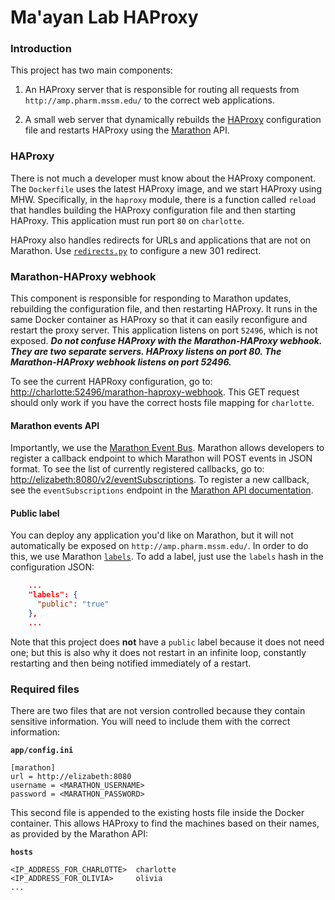 # Ma'ayan Lab HAProxy

### Introduction

This project has two main components:

1. An HAProxy server that is responsible for routing all requests from `http://amp.pharm.mssm.edu/` to the correct web applications.

2. A small web server that dynamically rebuilds the [HAProxy](http://www.haproxy.org/) configuration file and restarts HAProxy using the [Marathon](https://mesosphere.github.io/marathon/) API.

### HAProxy

There is not much a developer must know about the HAProxy component. The `Dockerfile` uses the latest HAProxy image, and we start HAProxy using MHW. Specifically, in the `haproxy` module, there is a function called `reload` that handles building the HAProxy configuration file and then starting HAProxy. This application must run port `80` on `charlotte`.

HAProxy also handles redirects for URLs and applications that are not on Marathon. Use [`redirects.py`](https://github.com/MaayanLab/maayanlab-haproxy/blob/master/app/redirects.py) to configure a new 301 redirect.

### Marathon-HAProxy webhook

This component is responsible for responding to Marathon updates, rebuilding the configuration file, and then restarting HAProxy. It runs in the same Docker container as HAProxy so that it can easily reconfigure and restart the proxy server. This application listens on port `52496`, which is not exposed. **_Do not confuse HAProxy with the Marathon-HAProxy webhook. They are two separate servers. HAProxy listens on port 80. The Marathon-HAProxy webhook listens on port 52496._**

To see the current HAPRoxy configuration, go to: [http://charlotte:52496/marathon-haproxy-webhook](http://charlotte:52496/marathon-haproxy-webhook). This GET request should only work if you have the correct hosts file mapping for `charlotte`.

#### Marathon events API

Importantly, we use the [Marathon Event Bus](https://mesosphere.github.io/marathon/docs/event-bus.html). Marathon allows developers to register a callback endpoint to which Marathon will POST events in JSON format. To see the list of currently registered callbacks, go to: [http://elizabeth:8080/v2/eventSubscriptions](http://elizabeth:8080/v2/eventSubscriptions). To register a new callback, see the `eventSubscriptions` endpoint in the [Marathon API documentation](https://mesosphere.github.io/marathon/docs/generated/api.html).

#### Public label

You can deploy any application you'd like on Marathon, but it will not automatically be exposed on `http://amp.pharm.mssm.edu/`. In order to do this, we use Marathon [`labels`](https://mesosphere.github.io/marathon/docs/rest-api.html). To add a label, just use the `labels` hash in the configuration JSON:

```json
    ...
    "labels": {
      "public": "true"
    },
    ...
```

Note that this project does **not** have a `public` label because it does not need one; but this is also why it does not restart in an infinite loop, constantly restarting and then being notified immediately of a restart.

### Required files

There are two files that are not version controlled because they contain sensitive information. You will need to include them with the correct information:

**`app/config.ini`**

```
[marathon]
url = http://elizabeth:8080
username = <MARATHON_USERNAME>
password = <MARATHON_PASSWORD>
```

This second file is appended to the existing hosts file inside the Docker container. This allows HAProxy to find the machines based on their names, as provided by the Marathon API:

**`hosts`**

```
<IP_ADDRESS_FOR_CHARLOTTE>  charlotte
<IP_ADDRESS_FOR_OLIVIA>     olivia
...
```